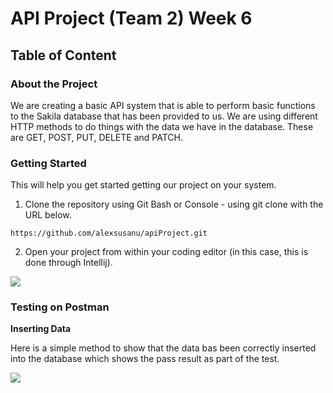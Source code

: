 # API Project (Team 2) Week 6 

## Table of Content

### About the Project

We are creating a basic API system that is able to perform basic functions to the Sakila database that has been provided
to us. We are using different HTTP methods to do things with the data we have in the database. These are GET, POST, PUT,
DELETE and PATCH.

### Getting Started
This will help you get started getting our project on your system.

1. Clone the repository using Git Bash or Console - using git clone with the URL below.

```https://github.com/alexsusanu/apiProject.git```

2. Open your project from within your coding editor (in this case, this is done through Intellij).

![](screenshots/menu.png)

### Testing on Postman

**Inserting Data**

Here is a simple method to show that the data bas been correctly inserted into the database which shows the pass result
as part of the test.

![](screenshots/inserting.png)